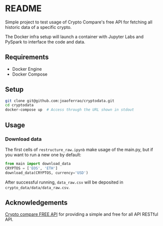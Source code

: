 # README
Simple project to test usage of Crypto Compare's free API for fetching all historic
data of a specific crypto.

The Docker infra setup will launch a container with Jupyter Labs and PySpark to interface the code and data.

## Requirements
- Docker Engine
- Docker Compose

## Setup
```bash
git clone git@github.com:joaoferrao/cryptodata.git 
cd cryptodata
docker-compose up  # Access through the URL shown in stdout 
```

## Usage

### Download data
The first cells of `restructure_raw.ipynb` make usage of the main.py, but if you want to run a new one by default:
```python
from main import download_data
CRYPTOS = ['EOS', 'ETH']
download_data(CRYPTOS, currency='USD')
```

After successful running, `data_raw.csv` will be deposited in `crypto_data/data/data_raw.csv`.


## Acknowledgements
[Crypto compare FREE API](https://min-api.cryptocompare.com/) for providing a simple and free for all API RESTful API.
